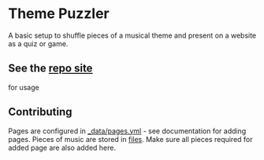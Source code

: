 # Theme Puzzler
A basic setup to shuffle pieces of a musical theme and present on a website as a quiz or game.

## See the [repo site](https://themepuzzler.musictheoryptractice.net/)
for usage

## Contributing
Pages are configured in [_data/pages.yml](blob/master/_data/pages.yml) - see documentation for adding pages. Pieces of music are stored in [files](tree/master/files). Make sure all pieces required for added page are also added here.